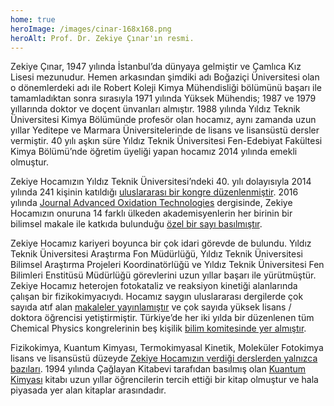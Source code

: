 ```yaml
---
home: true
heroImage: /images/cinar-168x168.png
heroAlt: Prof. Dr. Zekiye Çınar'ın resmi.
---
```


Zekiye Çınar, 1947 yılında İstanbul’da dünyaya gelmiştir ve Çamlıca Kız Lisesi mezunudur. Hemen arkasından şimdiki adı Boğaziçi Üniversitesi olan o dönemlerdeki adı ile Robert Koleji Kimya Mühendisliği bölümünü başarı ile tamamladıktan sonra sırasıyla 1971 yılında Yüksek Mühendis; 1987 ve 1979 yıllarında doktor ve doçent ünvanları almıştır. 1988 yılında Yıldız Teknik Üniversitesi Kimya Bölümünde profesör olan hocamız, aynı zamanda uzun yıllar Yeditepe ve Marmara Üniversitelerinde de lisans ve lisansüstü dersler vermiştir. 40 yılı aşkın süre Yıldız Teknik Üniversitesi Fen-Edebiyat Fakültesi Kimya Bölümü’nde öğretim üyeliği yapan hocamız 2014 yılında emekli olmuştur.

Zekiye Hocamızın Yıldız Teknik Üniversitesi’ndeki 40. yılı dolayısıyla 2014 yılında 241 kişinin katıldığı [uluslararası bir kongre düzenlenmiştir](http://www.molchem2014.chemicalphysics.org.tr/). 2016 yılında [Journal Advanced Oxidation Technologies](http://www.jaots.chemicalphysics.org.tr/) dergisinde, Zekiye Hocamızın onuruna 14 farklı ülkeden akademisyenlerin her birinin bir bilimsel makale ile katkıda bulunduğu [özel bir sayı basılmıştır](https://www.degruyter.com/document/doi/10.1515/jaots-2016-0201/html).

Zekiye Hocamız kariyeri boyunca bir çok idari görevde de bulundu. Yıldız Teknik Üniversitesi Araştırma Fon Müdürlüğü, Yıldız Teknik Üniversitesi Bilimsel Araştırma Projeleri Koordinatörlüğü ve Yıldız Teknik Üniversitesi Fen Bilimleri Enstitüsü Müdürlüğü görevlerini uzun yıllar başarı ile yürütmüştür. Zekiye Hocamız heterojen fotokataliz ve reaksiyon kinetiği alanlarında çalışan bir fizikokimyacıydı. Hocamız saygın uluslararası dergilerde çok sayıda atıf alan [makaleler yayınlamıştır](yayinlar/) ve çok sayıda yüksek lisans / doktora öğrencisi yetiştirmiştir. Türkiye’de her iki yılda bir düzenlenen tüm Chemical Physics kongrelerinin beş kişilik [bilim komitesinde yer almıştır](http://cpc13.chemicalphysics.org.tr/committee.html).

Fizikokimya, Kuantum Kimyası, Termokimyasal Kinetik, Moleküler Fotokimya lisans ve lisansüstü düzeyde [Zekiye Hocamızın verdiği derslerden yalnızca bazıları](dersler/). 1994 yılında Çağlayan Kitabevi tarafıdan basılmış olan [Kuantum Kimyası](kuantum-kimyasi/) kitabı uzun yıllar öğrencilerin tercih ettiği bir kitap olmuştur ve hala piyasada yer alan kitaplar arasındadır.
